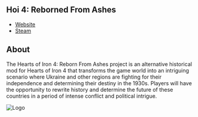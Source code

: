 
## Hoi 4: Reborned From Ashes

 - [Website](https://hoi4-reborned-from-ashes.onepage.me/)
 - [Steam](https://github.com/Kaiserflexer/HoI4-Reborned-From-Ashes)



## About

The Hearts of Iron 4: Reborn From Ashes project is an alternative historical mod for Hearts of Iron 4 that transforms the game world into an intriguing scenario where Ukraine and other regions are fighting for their independence and determining their destiny in the 1930s. Players will have the opportunity to rewrite history and determine the future of these countries in a period of intense conflict and political intrigue.



![Logo](https://cdn0.iconfinder.com/data/icons/peace-not-war/32/coat_of_arms_Ukraine_symbol_shield_trident-256.png)

